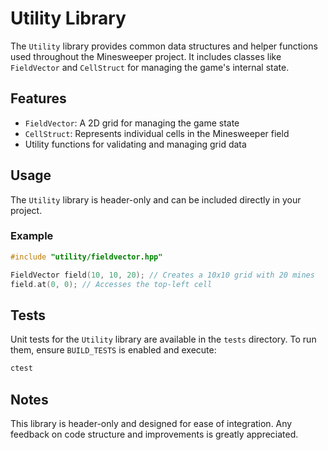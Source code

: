 [comment]: <> (`libs/utility/readme.md`)

# Utility Library

The `Utility` library provides common data structures and helper functions used throughout the Minesweeper project. It includes classes like `FieldVector` and `CellStruct` for managing the game's internal state.

## Features
- `FieldVector`: A 2D grid for managing the game state
- `CellStruct`: Represents individual cells in the Minesweeper field
- Utility functions for validating and managing grid data

## Usage
The `Utility` library is header-only and can be included directly in your project.

### Example
```cpp
#include "utility/fieldvector.hpp"

FieldVector field(10, 10, 20); // Creates a 10x10 grid with 20 mines
field.at(0, 0); // Accesses the top-left cell
```

## Tests
Unit tests for the `Utility` library are available in the `tests` directory. To run them, ensure `BUILD_TESTS` is enabled and execute:
```bash
ctest
```

## Notes
This library is header-only and designed for ease of integration. Any feedback on code structure and improvements is greatly appreciated.